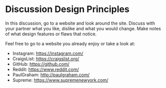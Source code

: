 # Discussion Design Principles

In this discussion, go to a website and look around the site. Discuss with your
partner what you like, dislike and what you would change. Make notes of what
design features or flaws that notice.

Feel free to go to a website you already enjoy or take a look at:

- Instagram: https://instagram.com/
- CraigsList: https://craigslist.org/
- GitHub: https://github.com/
- Reddit: https://www.reddit.com/
- PaulGraham: http://paulgraham.com/
- Supreme: https://www.supremenewyork.com/